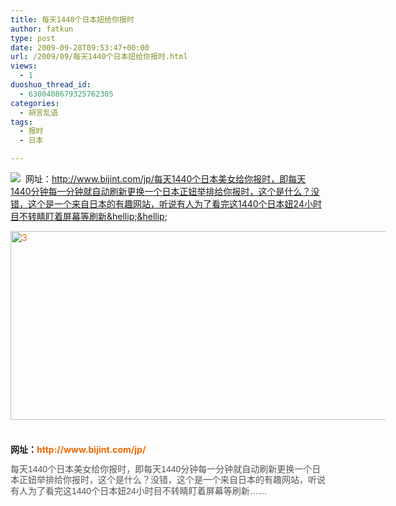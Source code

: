 ```yaml
---
title: 每天1440个日本妞给你报时
author: fatkun
type: post
date: 2009-09-28T09:53:47+00:00
url: /2009/09/每天1440个日本妞给你报时.html
views:
  - 1
duoshuo_thread_id:
  - 6300408679325762305
categories:
  - 胡言乱语
tags:
  - 报时
  - 日本

---
```

![][1]
&nbsp;网址：http://www.bijint.com/jp/每天1440个日本美女给你报时，即每天1440分钟每一分钟就自动刷新更换一个日本正妞举排给你报时，这个是什么？没错，这个是一个来自日本的有趣网站，听说有人为了看完这1440个日本妞24小时目不转睛盯着屏幕等刷新&hellip;&hellip;&nbsp;
<!--more-->

<span class="Apple-style-span" style="font-family: verdana, 'bitstream vera sans', tahoma, helvetica, sans-serif; line-height: 17px; color: rgb(85, 85, 85); "></p> 

<p style="margin-top: 0px; margin-right: 0px; margin-bottom: 10px; margin-left: 0px; padding-top: 0px; padding-right: 0px; padding-bottom: 0px; padding-left: 0px; ">  <a href="http://fatkun.com/upload/2009/9/200909280154326530.jpg" style="color: rgb(237, 103, 0); text-decoration: none; "><img title="3" border="0" alt="3" src="http://fatkun.com/upload/2009/9/200909280154342556.jpg" width="602" height="302" style="border-top-width: 0px; border-right-width: 0px; border-bottom-width: 0px; border-left-width: 0px; border-style: initial; border-color: initial; max-width: 600px; border-bottom-style: initial; border-bottom-color: initial; border-left-style: initial; border-left-color: initial; display: inline; border-top-style: initial; border-top-color: initial; border-right-style: initial; border-right-color: initial; " /></a></p>
<p style="margin-top: 0px; margin-right: 0px; margin-bottom: 10px; margin-left: 0px; padding-top: 0px; padding-right: 0px; padding-bottom: 0px; padding-left: 0px; ">  &nbsp;</p>
<p style="margin-top: 0px; margin-right: 0px; margin-bottom: 10px; margin-left: 0px; padding-top: 0px; padding-right: 0px; padding-bottom: 0px; padding-left: 0px; ">  <strong>网址：</strong><a href="http://www.bijint.com/jp/" style="color: rgb(237, 103, 0); text-decoration: none; "><strong>http://www.bijint.com/jp/</strong></a></p>
<p>  </span><span class="Apple-style-span" style="font-family: verdana, 'bitstream vera sans', tahoma, helvetica, sans-serif; line-height: 17px; color: rgb(85, 85, 85); ">每天1440个日本美女给你报时，即每天1440分钟每一分钟就自动刷新更换一个日本正妞举排给你报时，这个是什么？没错，这个是一个来自日本的有趣网站，听说有人为了看完这1440个日本妞24小时目不转睛盯着屏幕等刷新&hellip;&hellip;</span>&nbsp;</p>

 [1]: http://fatkun.com/upload/2009/9/200909280154342556.jpg